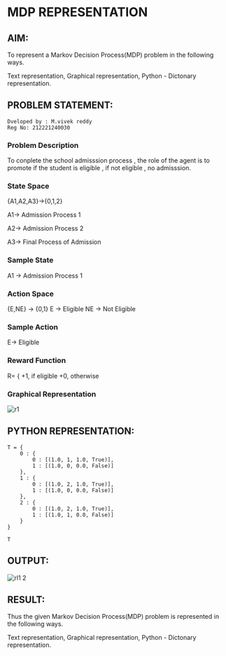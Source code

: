 # MDP REPRESENTATION

## AIM:
To represent a Markov Decision Process(MDP) problem in the following ways.

Text representation, Graphical representation, Python - Dictonary representation.

## PROBLEM STATEMENT:
```
Dveloped by : M.vivek reddy
Reg No: 212221240030
```
### Problem Description
To conplete the school admisssion process , the role of the agent is to promote if the student is eligible , if not eligible , no admisssion.

### State Space
{A1,A2,A3}->{0,1,2}

  A1-> Admission Process 1
  
  A2-> Admission Process 2
  
  A3-> Final Process of Admission

### Sample State
A1 -> Admission Process 1

### Action Space

{E,NE} -> {0,1} E -> Eligible NE -> Not Eligible
### Sample Action

E-> Eligible
### Reward Function

R= {
    +1, if eligible
    +0, otherwise


### Graphical Representation

![r1](https://github.com/Vivekreddy8360/mdp-representation/assets/94525701/5a3d00ca-f782-456f-9edf-2283f1216f08)


## PYTHON REPRESENTATION:
```
T = {
    0 : {
        0 : [(1.0, 1, 1.0, True)],
        1 : [(1.0, 0, 0.0, False)]
    },
    1 : {
        0 : [(1.0, 2, 1.0, True)],
        1 : [(1.0, 0, 0.0, False)]
    },
    2 : {
        0 : [(1.0, 2, 1.0, True)],
        1 : [(1.0, 1, 0.0, False)]
    }
}

T
```
## OUTPUT:

![rl1 2](https://github.com/Vivekreddy8360/mdp-representation/assets/94525701/fb5c5d02-3111-4883-8798-e654467a847e)

## RESULT:
Thus the given Markov Decision Process(MDP) problem is represented in the following ways.

Text representation, Graphical representation, Python - Dictonary representation.

